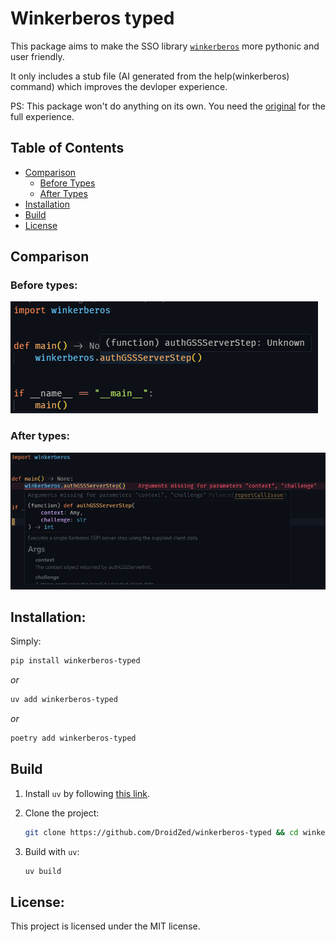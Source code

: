 # Winkerberos typed

This package aims to make the SSO library [`winkerberos`](https://github.com/mongodb/winkerberos) more pythonic and user friendly.

It only includes a stub file (AI generated from the help(winkerberos) command) which improves the devloper experience.

PS: This package won't do anything on its own. You need the [original](https://github.com/mongodb/winkerberos/) for the full experience.

## Table of Contents

<ul>
  <li>
    <a href="#comparison">Comparison</a>
    <ul>
      <li><a href="#before-types">Before Types</a></li>
      <li><a href="#after-types">After Types</a></li>
    </ul>
  </li>
  <li><a href="#installation">Installation</a></li>
  <li><a href="#build">Build</a></li>
  <li><a href="#license">License</a></li>
</ul>

## Comparison

### Before types:

<img src="https://raw.githubusercontent.com/DroidZed/winkerberos-typed/refs/heads/main/images/before.png"  alt="before types" title="before"/>

### After types:

<img src="https://raw.githubusercontent.com/DroidZed/winkerberos-typed/refs/heads/main/images/after.png"  alt="after types" title="after"/>

## Installation:

Simply:

```sh
pip install winkerberos-typed

```

_or_

```sh
uv add winkerberos-typed

```

_or_

```sh
poetry add winkerberos-typed

```

## Build

1. Install `uv` by following [this link](https://docs.astral.sh/uv/getting-started/installation/).

2. Clone the project:

    ```sh
    git clone https://github.com/DroidZed/winkerberos-typed && cd winkerberos-typed
    ```

4. Build with `uv`:

    ```sh
    uv build
    ```

## License:

This project is licensed under the MIT license.
